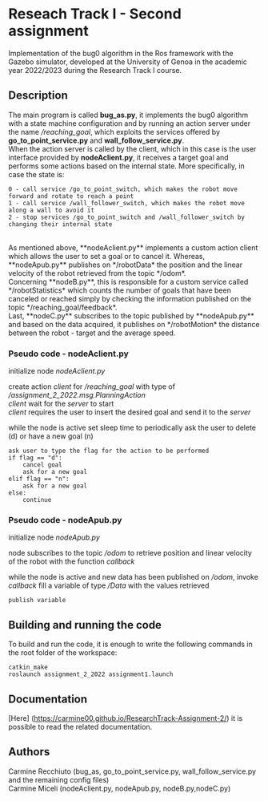 # Reseach Track I - Second assignment
Implementation of the bug0 algorithm in the Ros framework with the Gazebo simulator, developed at the University of Genoa in the academic year 2022/2023 during the Research Track I course.

## Description
The main program is called **bug_as.py**, it implements the bug0 algorithm with a state machine configuration and by running an action server under the name */reaching_goal*, which exploits the services offered by **go_to_point_service.py** and **wall_follow_service.py**. <br />
When the action server is called by the client, which in this case is the user interface provided by **nodeAclient.py**, it receives a target goal and performs some actions based on the internal state.
More specifically, in case the state is:
```
0 - call service /go_to_point_switch, which makes the robot move forward and rotate to reach a point 
1 - call service /wall_follower_switch, which makes the robot move along a wall to avoid it
2 - stop services /go_to_point_switch and /wall_follower_switch by changing their internal state
```
<br />
As mentioned above, **nodeAclient.py** implements a custom action client which allows the user to set a goal or to cancel it. Whereas, **nodeApub.py** publishes on */robotData* the position and the linear velocity of the robot retrieved from the topic */odom*. <br />
Concerning **nodeB.py**, this is responsible for a custom service called */robotStatistics* which counts the number of goals that have been canceled or reached simply by checking the information published on the topic */reaching_goal/feedback*. <br />
Last, **nodeC.py** subscribes to the topic published by **nodeApub.py** and based on the data acquired, it publishes on */robotMotion* the distance between the robot - target and the average speed.

### Pseudo code - nodeAclient.py ###

initialize node *nodeAclient.py*

create action *client* for */reaching_goal* with type of */assignment_2_2022.msg.PlanningAction* <br />
*client* wait for the *server* to start <br />
*client* requires the user to insert the desired goal and send it to the *server* <br />

while the node is active
	set sleep time to periodically ask the user to delete (d) or have a new goal (n)
	
	ask user to type the flag for the action to be performed
	if flag == "d":
		cancel goal
		ask for a new goal
	elif flag == "n":
		ask for a new goal
	else:
		continue

### Pseudo code - nodeApub.py ###

initialize node *nodeApub.py*

node subscribes to the topic */odom* to retrieve position and linear velocity of the robot 
with the function *callback*

while the node is active and new data has been published on */odom*, invoke *callback*
	fill a variable of type */Data* with the values retrieved
	
	publish variable

## Building and running the code
To build and run the code, it is enough to write the following commands in the root folder of the workspace:
```shell
catkin_make
roslaunch assignment_2_2022 assignment1.launch
```

## Documentation
[Here] (https://carmine00.github.io/ResearchTrack-Assignment-2/) it is possible to read the related documentation.

## Authors
Carmine Recchiuto (bug_as, go_to_point_service.py, wall_follow_service.py and the remaining config files) <br />
Carmine Miceli (nodeAclient.py, nodeApub.py, nodeB.py,nodeC.py)

